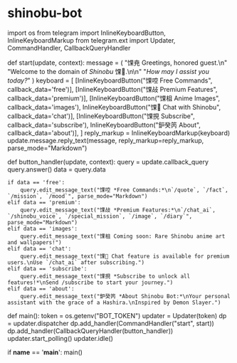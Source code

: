 # shinobu-bot

import os
from telegram import InlineKeyboardButton, InlineKeyboardMarkup
from telegram.ext import Updater, CommandHandler, CallbackQueryHandler

def start(update, context):
    message = (
        "馃尭 Greetings, honored guest.\n"
        "Welcome to the domain of *Shinobu* 馃.\n\n"
        "_How may I assist you today?_"
    )
    keyboard = [
        [InlineKeyboardButton("馃啌 Free Commands", callback_data='free')],
        [InlineKeyboardButton("馃敁 Premium Features", callback_data='premium')],
        [InlineKeyboardButton("馃柤 Anime Images", callback_data='images'),
         InlineKeyboardButton("馃 Chat with Shinobu", callback_data='chat')],
        [InlineKeyboardButton("馃挸 Subscribe", callback_data='subscribe'),
         InlineKeyboardButton("鈩癸笍 About", callback_data='about')],
    ]
    reply_markup = InlineKeyboardMarkup(keyboard)
    update.message.reply_text(message, reply_markup=reply_markup, parse_mode="Markdown")

def button_handler(update, context):
    query = update.callback_query
    query.answer()
    data = query.data

    if data == 'free':
        query.edit_message_text("馃啌 *Free Commands:*\n`/quote`, `/fact`, `/mission`, `/mood`", parse_mode="Markdown")
    elif data == 'premium':
        query.edit_message_text("馃敁 *Premium Features:*\n`/chat_ai`, `/shinobu_voice`, `/special_mission`, `/image`, `/diary`", parse_mode="Markdown")
    elif data == 'images':
        query.edit_message_text("馃柤 Coming soon: Rare Shinobu anime art and wallpapers!")
    elif data == 'chat':
        query.edit_message_text("馃 Chat feature is available for premium users.\nUse `/chat_ai` after subscribing.")
    elif data == 'subscribe':
        query.edit_message_text("馃挸 *Subscribe to unlock all features!*\nSend /subscribe to start your journey.")
    elif data == 'about':
        query.edit_message_text("鈩癸笍 *About Shinobu Bot:*\nYour personal assistant with the grace of a Hashira.\nInspired by Demon Slayer.")

def main():
    token = os.getenv("BOT_TOKEN")
    updater = Updater(token)
    dp = updater.dispatcher
    dp.add_handler(CommandHandler("start", start))
    dp.add_handler(CallbackQueryHandler(button_handler))
    updater.start_polling()
    updater.idle()

if __name__ == '__main__':
    main()
    
